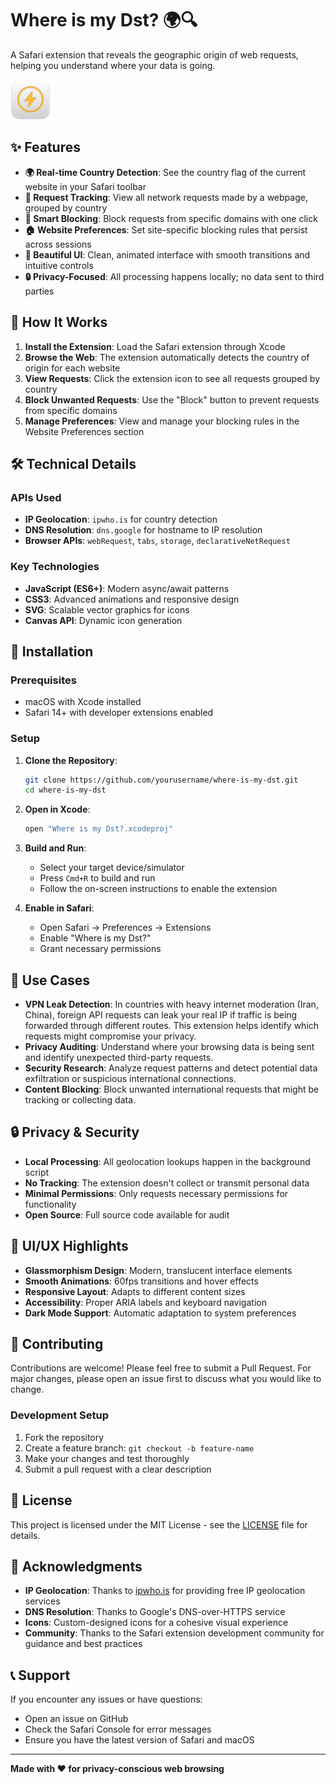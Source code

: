# Where is my Dst? 🌍🔍

A Safari extension that reveals the geographic origin of web requests, helping you understand where your data is going.

<img src="Shared%20(App)/Resources/Icon.png" width="64" height="64" alt="Extension Icon">

## ✨ Features

- **🌍 Real-time Country Detection**: See the country flag of the current website in your Safari toolbar
- **📡 Request Tracking**: View all network requests made by a webpage, grouped by country
- **🚫 Smart Blocking**: Block requests from specific domains with one click
- **🏠 Website Preferences**: Set site-specific blocking rules that persist across sessions
- **🎨 Beautiful UI**: Clean, animated interface with smooth transitions and intuitive controls
- **🔒 Privacy-Focused**: All processing happens locally; no data sent to third parties

## 🚀 How It Works

1. **Install the Extension**: Load the Safari extension through Xcode
2. **Browse the Web**: The extension automatically detects the country of origin for each website
3. **View Requests**: Click the extension icon to see all requests grouped by country
4. **Block Unwanted Requests**: Use the "Block" button to prevent requests from specific domains
5. **Manage Preferences**: View and manage your blocking rules in the Website Preferences section

## 🛠 Technical Details

### APIs Used
- **IP Geolocation**: `ipwho.is` for country detection
- **DNS Resolution**: `dns.google` for hostname to IP resolution
- **Browser APIs**: `webRequest`, `tabs`, `storage`, `declarativeNetRequest`

### Key Technologies
- **JavaScript (ES6+)**: Modern async/await patterns
- **CSS3**: Advanced animations and responsive design
- **SVG**: Scalable vector graphics for icons
- **Canvas API**: Dynamic icon generation

## 🔧 Installation

### Prerequisites
- macOS with Xcode installed
- Safari 14+ with developer extensions enabled

### Setup
1. **Clone the Repository**:
   ```bash
   git clone https://github.com/yourusername/where-is-my-dst.git
   cd where-is-my-dst
   ```

2. **Open in Xcode**:
   ```bash
   open "Where is my Dst?.xcodeproj"
   ```

3. **Build and Run**:
   - Select your target device/simulator
   - Press `Cmd+R` to build and run
   - Follow the on-screen instructions to enable the extension

4. **Enable in Safari**:
   - Open Safari → Preferences → Extensions
   - Enable "Where is my Dst?"
   - Grant necessary permissions

## 🎯 Use Cases

- **VPN Leak Detection**: In countries with heavy internet moderation (Iran, China), foreign API requests can leak your real IP if traffic is being forwarded through different routes. This extension helps identify which requests might compromise your privacy.
- **Privacy Auditing**: Understand where your browsing data is being sent and identify unexpected third-party requests.
- **Security Research**: Analyze request patterns and detect potential data exfiltration or suspicious international connections.
- **Content Blocking**: Block unwanted international requests that might be tracking or collecting data.

## 🔒 Privacy & Security

- **Local Processing**: All geolocation lookups happen in the background script
- **No Tracking**: The extension doesn't collect or transmit personal data
- **Minimal Permissions**: Only requests necessary permissions for functionality
- **Open Source**: Full source code available for audit

## 🎨 UI/UX Highlights

- **Glassmorphism Design**: Modern, translucent interface elements
- **Smooth Animations**: 60fps transitions and hover effects
- **Responsive Layout**: Adapts to different content sizes
- **Accessibility**: Proper ARIA labels and keyboard navigation
- **Dark Mode Support**: Automatic adaptation to system preferences

## 🤝 Contributing

Contributions are welcome! Please feel free to submit a Pull Request. For major changes, please open an issue first to discuss what you would like to change.

### Development Setup
1. Fork the repository
2. Create a feature branch: `git checkout -b feature-name`
3. Make your changes and test thoroughly
4. Submit a pull request with a clear description

## 📄 License

This project is licensed under the MIT License - see the [LICENSE](LICENSE) file for details.

## 🙏 Acknowledgments

- **IP Geolocation**: Thanks to [ipwho.is](https://ipwho.is) for providing free IP geolocation services
- **DNS Resolution**: Thanks to Google's DNS-over-HTTPS service
- **Icons**: Custom-designed icons for a cohesive visual experience
- **Community**: Thanks to the Safari extension development community for guidance and best practices

## 📞 Support

If you encounter any issues or have questions:
- Open an issue on GitHub
- Check the Safari Console for error messages
- Ensure you have the latest version of Safari and macOS

---

**Made with ❤️ for privacy-conscious web browsing**
